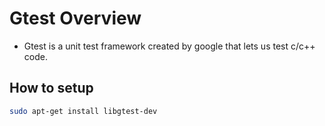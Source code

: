 # Gtest Overview

* Gtest is a unit test framework created by google that lets us test c/c++ code.

## How to setup
``` bash
sudo apt-get install libgtest-dev
``` 